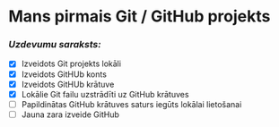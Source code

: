 # Mans pirmais Git / GitHub projekts
### *Uzdevumu saraksts:*
- [x] Izveidots Git projekts lokāli
- [x] Izveidots GitHUb konts
- [x] Izveidots GitHUb krātuve
- [x] Lokālie Git failu uzstrādīti uz GitHub krātuves
- [ ] Papildinātas GitHub krātuves saturs iegūts lokālai lietošanai
- [ ] Jauna zara izveide GitHub
